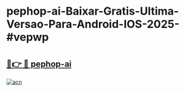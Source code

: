 # pephop-ai-Baixar-Gratis-Ultima-Versao-Para-Android-IOS-2025-#vepwp

# <h2><a href="https://ainizakaria.my?title=pephop-ai&ref=24M">🔗👉 🔴 pephop-ai</a></h2>

[![acn](https://github.com/user-attachments/assets/0f9c940e-d8b0-45ae-aac7-cd30a18b3e1c)](https://ainizakaria.my?title=pephop-ai&ref=24M)


